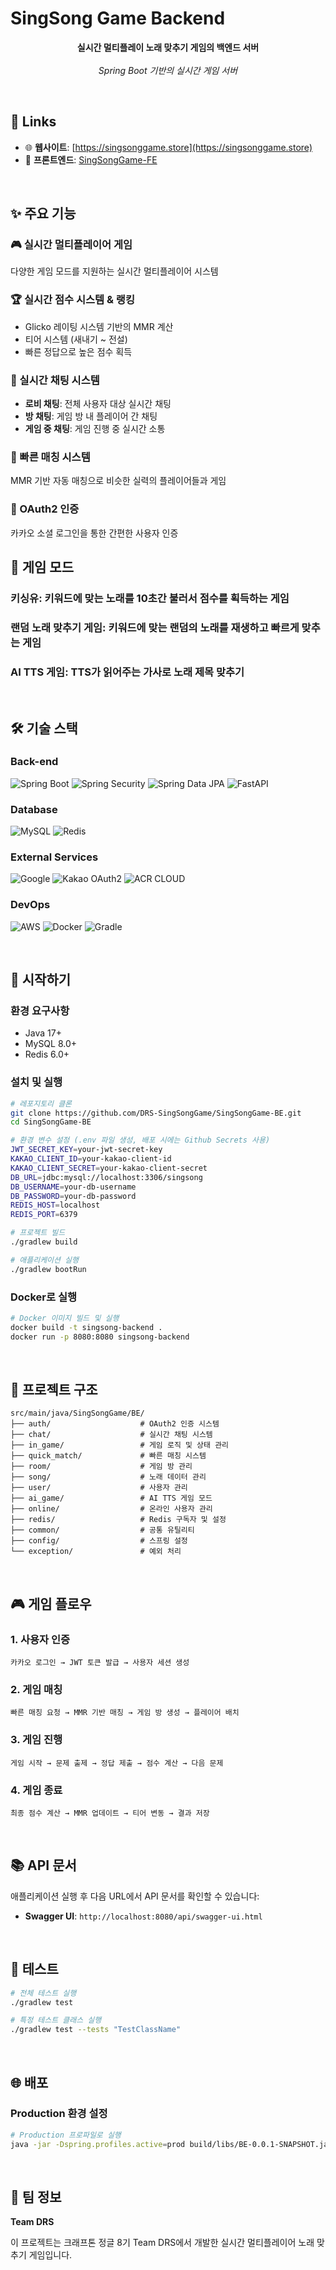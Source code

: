 # SingSong Game Backend

<div align="center">

**실시간 멀티플레이 노래 맞추기 게임의 백엔드 서버**<br><br>
_Spring Boot 기반의 실시간 게임 서버_<br>
</div>

<br/>

## 🔗 Links
- 🌐 **웹사이트**: [https://singsonggame.store](https://singsonggame.store)
- 📱 **프론트엔드**: [SingSongGame-FE](https://github.com/DRS-SingSongGame/SingSongGame-FE)

[//]: # (- 📼 **발표영상** : [바로가기]&#40;발표영상링크&#41;)

<br/>

## ✨ 주요 기능

### 🎮 실시간 멀티플레이어 게임
다양한 게임 모드를 지원하는 실시간 멀티플레이어 시스템

### 🏆 실시간 점수 시스템 & 랭킹
- Glicko 레이팅 시스템 기반의 MMR 계산
- 티어 시스템 (새내기 ~ 전설)
- 빠른 정답으로 높은 점수 획득

### 💬 실시간 채팅 시스템
- **로비 채팅**: 전체 사용자 대상 실시간 채팅
- **방 채팅**: 게임 방 내 플레이어 간 채팅
- **게임 중 채팅**: 게임 진행 중 실시간 소통

### 🎲 빠른 매칭 시스템
MMR 기반 자동 매칭으로 비슷한 실력의 플레이어들과 게임

### 🔐 OAuth2 인증
카카오 소셜 로그인을 통한 간편한 사용자 인증


## 🎯 게임 모드


### **키싱유**: 키워드에 맞는 노래를 10초간 불러서 점수를 획득하는 게임

### **랜덤 노래 맞추기 게임**: 키워드에 맞는 랜덤의 노래를 재생하고 빠르게 맞추는 게임

### **AI TTS 게임**: TTS가 읽어주는 가사로 노래 제목 맞추기


<br/>

## 🛠 기술 스택


### Back-end
![Spring Boot](https://img.shields.io/badge/SpringBoot-green?style=for-the-badge&logo=SpringBoot&logoColor=white)
![Spring Security](https://img.shields.io/badge/Spring_Security-green?style=for-the-badge&logo=SpringSecurity&logoColor=white)
![Spring Data JPA](https://img.shields.io/badge/Spring_Data_JPA-green?style=for-the-badge&logo=SpringSecurity&logoColor=white)
![FastAPI](https://img.shields.io/badge/FastAPI-009688?style=for-the-badge&logo=FastAPI&logoColor=white)

### Database
![MySQL](https://img.shields.io/badge/mysql-4479A1?style=for-the-badge&logo=mysql&logoColor=white)
![Redis](https://img.shields.io/badge/Redis-FF4438?style=for-the-badge&logo=Redis&logoColor=white)


### External Services
![Google](https://img.shields.io/badge/Google_Cloud_tts-white?style=for-the-badge&logo=Google&logoColor=black)
![Kakao OAuth2](https://img.shields.io/badge/Kakao_OAuth2-FEE500?style=for-the-badge&logo=kakao&logoColor=black)
![ACR CLOUD](https://img.shields.io/badge/ACR_CLOUD-skyblue?style=for-the-badge&logo=ACR_CLOUD&logoColor=white)


### DevOps
![AWS](https://img.shields.io/badge/AWS-white?style=for-the-badge&logo=Amazon&logoColor=white)
![Docker](https://img.shields.io/badge/Docker-skyblue?style=for-the-badge&logo=Docker&logoColor=white)
![Gradle](https://img.shields.io/badge/Gradle-green?style=for-the-badge&logo=Gradle&logoColor=white)

<br/>

## 🚀 시작하기

### 환경 요구사항
- Java 17+
- MySQL 8.0+
- Redis 6.0+

### 설치 및 실행

```bash
# 레포지토리 클론
git clone https://github.com/DRS-SingSongGame/SingSongGame-BE.git
cd SingSongGame-BE

# 환경 변수 설정 (.env 파일 생성, 배포 시에는 Github Secrets 사용)
JWT_SECRET_KEY=your-jwt-secret-key
KAKAO_CLIENT_ID=your-kakao-client-id
KAKAO_CLIENT_SECRET=your-kakao-client-secret
DB_URL=jdbc:mysql://localhost:3306/singsong
DB_USERNAME=your-db-username
DB_PASSWORD=your-db-password
REDIS_HOST=localhost
REDIS_PORT=6379

# 프로젝트 빌드
./gradlew build

# 애플리케이션 실행
./gradlew bootRun
```

### Docker로 실행

```bash
# Docker 이미지 빌드 및 실행
docker build -t singsong-backend .
docker run -p 8080:8080 singsong-backend
```

<br/>

## 📁 프로젝트 구조

```
src/main/java/SingSongGame/BE/
├── auth/                    # OAuth2 인증 시스템
├── chat/                    # 실시간 채팅 시스템
├── in_game/                 # 게임 로직 및 상태 관리
├── quick_match/             # 빠른 매칭 시스템
├── room/                    # 게임 방 관리
├── song/                    # 노래 데이터 관리
├── user/                    # 사용자 관리
├── ai_game/                 # AI TTS 게임 모드
├── online/                  # 온라인 사용자 관리
├── redis/                   # Redis 구독자 및 설정
├── common/                  # 공통 유틸리티
├── config/                  # 스프링 설정
└── exception/               # 예외 처리
```

<br/>

## 🎮 게임 플로우

### 1. 사용자 인증
```
카카오 로그인 → JWT 토큰 발급 → 사용자 세션 생성
```

### 2. 게임 매칭
```
빠른 매칭 요청 → MMR 기반 매칭 → 게임 방 생성 → 플레이어 배치
```

### 3. 게임 진행
```
게임 시작 → 문제 출제 → 정답 제출 → 점수 계산 → 다음 문제
```

### 4. 게임 종료
```
최종 점수 계산 → MMR 업데이트 → 티어 변동 → 결과 저장
```

<br/>

## 📚 API 문서

애플리케이션 실행 후 다음 URL에서 API 문서를 확인할 수 있습니다:

- **Swagger UI**: `http://localhost:8080/api/swagger-ui.html`


<br/>

## 🧪 테스트

```bash
# 전체 테스트 실행
./gradlew test

# 특정 테스트 클래스 실행
./gradlew test --tests "TestClassName"
```

<br/>

## 🌐 배포

### Production 환경 설정

```bash
# Production 프로파일로 실행
java -jar -Dspring.profiles.active=prod build/libs/BE-0.0.1-SNAPSHOT.jar
```

<br/>

## 👥 팀 정보

**Team DRS**

이 프로젝트는 크래프톤 정글 8기 Team DRS에서 개발한 실시간 멀티플레이어 노래 맞추기 게임입니다.

<br/>
